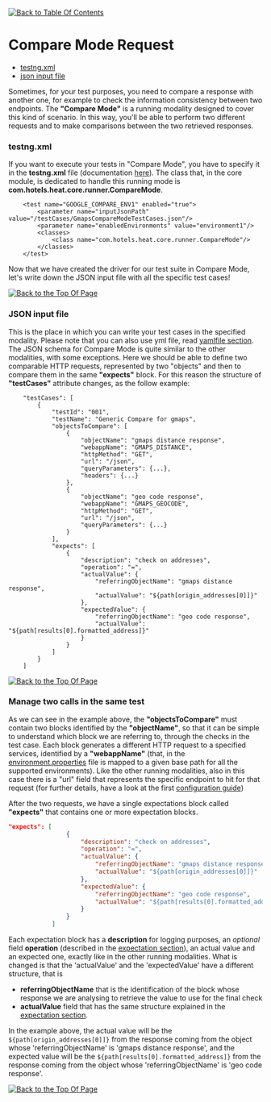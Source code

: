 [![Back to Table Of Contents][leftArrow]](../readme.md)

<a name="compare-mode"></a>
# Compare Mode Request

  * [testng.xml](#testngXml)
  * [json input file](#jsonInputFile)

Sometimes, for your test purposes, you need to compare a response with another one, for example to check the information consistency between two endpoints.
The **"Compare Mode"** is a running modality designed to cover this kind of scenario.
In this way, you'll be able to perform two different requests and to make comparisons between the two retrieved responses.

<a name="testngXml"></a>
### testng.xml
If you want to execute your tests in "Compare Mode", you have to specify it in the **testng.xml** file (documentation [here](readme_singleMode.md)).
The class that, in the core module, is dedicated to handle this running mode is **com.hotels.heat.core.runner.CompareMode**.

```
    <test name="GOOGLE_COMPARE_ENV1" enabled="true">
        <parameter name="inputJsonPath" value="/testCases/GmapsCompareModeTestCases.json"/>
        <parameter name="enabledEnvironments" value="environment1"/>
        <classes>
            <class name="com.hotels.heat.core.runner.CompareMode"/>
        </classes>
    </test>
```
Now that we have created the driver for our test suite in Compare Mode, let's write down the JSON input file with all the specific test cases!

[![Back to the Top Of Page][upArrow]](#compare-mode)


<a name="jsonInputFile"></a>
### JSON input file
This is the place in which you can write your test cases in the specified modality. Please note that you can also use yml file, read [yamlfile section](readme_yamlfile.md).
The JSON schema for Compare Mode is quite similar to the other modalities, with some exceptions.
Here we should be able to define two comparable HTTP requests, represented by two "objects" and then to compare them in the same **"expects"** block.
For this reason the structure of **"testCases"** attribute changes, as the follow example:


```
    "testCases": [
        {
            "testId": "001",
            "testName": "Generic Compare for gmaps",
            "objectsToCompare": [
                {
                    "objectName": "gmaps distance response",
                    "webappName": "GMAPS_DISTANCE",
                    "httpMethod": "GET",
                    "url": "/json",
                    "queryParameters": {...},
                    "headers": {...}
                },
                {
                    "objectName": "geo code response",
                    "webappName": "GMAPS_GEOCODE",
                    "httpMethod": "GET",
                    "url": "/json",
                    "queryParameters": {...}
                }
            ],
            "expects": [
                {
                    "description": "check on addresses",
                    "operation": "=",
                    "actualValue": {
                        "referringObjectName": "gmaps distance response",
                        "actualValue": "${path[origin_addresses[0]]}"
                    },
                    "expectedValue": {
                        "referringObjectName": "geo code response",
                        "actualValue": "${path[results[0].formatted_address]}"
                    }
                }
            ]
        }
    ]
```

[![Back to the Top Of Page][upArrow]](#compare-mode)

### Manage two calls in the same test
As we can see in the example above, the **"objectsToCompare"** must contain two blocks identified by the **"objectName"**, so that it can be simple to understand which block we are referring to, through the checks in the test case. Each block generates a different HTTP request to a specified services, identified by a **"webappName"** (that, in the [environment.properties](readme_firstConf.md) file is mapped to a given base path for all the supported environments).
Like the other running modalities, also in this case there is a "url" field that represents the specific endpoint to hit for that request (for further details, have a look at the first [configuration guide](readme_singleMode.md))

After the two requests, we have a single expectations block called **"expects"** that contains one or more expectation blocks.

```json
"expects": [
                {
                    "description": "check on addresses",
                    "operation": "=",
                    "actualValue": {
                        "referringObjectName": "gmaps distance response",
                        "actualValue": "${path[origin_addresses[0]]}"
                    },
                    "expectedValue": {
                        "referringObjectName": "geo code response",
                        "actualValue": "${path[results[0].formatted_address]}"
                    }
                }
            ]
```

Each expectation block has a **description** for logging purposes, an _optional_ field **operation** (described in the [expectation section](readme_expectations.md)), an actual value and an expected one, exactly like in the other running modalities.
What is changed is that the 'actualValue' and the 'expectedValue' have a different structure, that is

* **referringObjectName** that is the identification of the block whose response we are analysing to retrieve the value to use for the final check
* **actualValue** field that has the same structure explained in the [expectation section](readme_expectations.md).

In the example above, the actual value will be the `${path[origin_addresses[0]]}` from the response coming from the object whose 'referringObjectName' is 'gmaps distance response', and the expected value will be the `${path[results[0].formatted_address]}` from the response coming from the object whose 'referringObjectName' is 'geo code response'.


 [![Back to the Top Of Page][upArrow]](#compare-mode)

[upArrow]: img/UpArrow.png
[leftArrow]: img/LeftArrow.png
